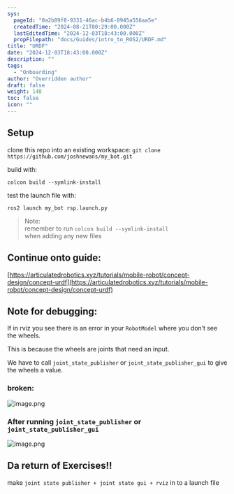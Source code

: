 ```yaml
---
sys:
  pageId: "0a2b09f8-9331-46ac-b4b6-0945a556aa5e"
  createdTime: "2024-08-21T00:29:00.000Z"
  lastEditedTime: "2024-12-03T18:43:00.000Z"
  propFilepath: "docs/Guides/intro_to_ROS2/URDF.md"
title: "URDF"
date: "2024-12-03T18:43:00.000Z"
description: ""
tags:
  - "Onboarding"
author: "Overridden author"
draft: false
weight: 148
toc: false
icon: ""
---
```


## Setup

clone this repo into an existing workspace:
`git clone https://github.com/joshnewans/my_bot.git`

build with:

`colcon build --symlink-install`

test the launch file with:

`ros2 launch my_bot rsp.launch.py`

> Note:  
> remember to run `colcon build --symlink-install`  
> when adding any new files

## Continue onto guide:

[https://articulatedrobotics.xyz/tutorials/mobile-robot/concept-design/concept-urdf](https://articulatedrobotics.xyz/tutorials/mobile-robot/concept-design/concept-urdf)

## Note for debugging:

If in rviz you see there is an error in your `RobotModel` where you don’t see the wheels.

This is because the wheels are joints that need an input. 

We have to call `joint_state_publisher` or `joint_state_publisher_gui` to give the wheels a value.

### broken:

![image.png](https://prod-files-secure.s3.us-west-2.amazonaws.com/d518164a-d88e-44d1-a4ee-3adb3bd8bce0/96a1d089-1f17-4dbf-8563-f2aef56a4d37/image.png?X-Amz-Algorithm=AWS4-HMAC-SHA256&X-Amz-Content-Sha256=UNSIGNED-PAYLOAD&X-Amz-Credential=ASIAZI2LB4664E36K32E%2F20250227%2Fus-west-2%2Fs3%2Faws4_request&X-Amz-Date=20250227T021324Z&X-Amz-Expires=3600&X-Amz-Security-Token=IQoJb3JpZ2luX2VjEDEaCXVzLXdlc3QtMiJGMEQCIAvsURblpz3KBWgrrKG5L%2FH0AOL%2Ftq7icA7%2BWEi%2BzjswAiBJT1bcnUfQch%2BiofsI%2FbkW34v3094PqbWLYVNqIwJweir%2FAwhqEAAaDDYzNzQyMzE4MzgwNSIM3Eu79C9ocOrI6PJtKtwD260cVbsTeA7CSUlokiVawwNAnwXLFj1z3C6HGnrtzdASP%2F4XqUr36STTyN8fU3axfEI7qFDQnYex7N3MhJQRGr0WWxgTW5ik8k%2FfVqz6ZSGWgjOdQiF8%2FafT5z8Cbq4lKFlY0Z30Hvqbm7VyKrz9pg4gSe0W1%2BNH0RYQiGs%2Bfdec%2FZwYVtY8X3oOkDawj9Z%2BgC4LyUKa788QY673ZA7FFzcVAsBZUCV2aCV3Lhf41IODiteE0wg7sQeIKIIVLrO9Wbaz%2Bvt0rVPv2s3DaPJk3Z2groafvOmi9khBApt8z%2B%2FCME%2BXVxUdfcl%2FmpE0HkFncHHYwvjJiuwE8PphKnNEnty4lImTM3Xw1hzgC4PwVeflHYRBqHU2lcPDV4TGzdPT%2FD7T4h4Dr2gb1xJwCOM8%2BQ2pUB6C3rzSE%2F6Jb45rFS8SVynHAz26MknwA%2BGPATqSUBEkCffwLD5WcqSAH8alRmpAjmc8YqvjdhJLuMlXfaF3Ty4BHZ%2FaMQBiPZiwFITs5WLhWzDS3HczgC6ag3xfF3%2BtGzmKvwnwFe0OSJgsQEYL4%2FKuz%2FkVVyGI3JZve9Y63yHGE85hPTJi8Y1ex%2FTB7Zr7QJ7Gyp9lOMezJ%2BNufcM3aZkKFaxONqa32ggwh%2Fb%2BvQY6pgHt04DoxsEZnPSBUv2in%2FRMwHuZgMfzOajMdKhJTIee%2BFDkgamuBWjKlskt8feUBw%2Bng1I%2BBLjLVnDlLYws%2FXqqbESg4BmIbISFt5WjqW7v2xGsXpBBCqbvUHV8xk1wcCApUKfvW0X2oKeSCSQDAyl2L4yYjD8%2Bzgz4gymQnNeQE6jUQ3q%2B5qcBzkVEez5xHVFce26OAgZ6Ky%2FrtM6B57RENutGU0Ha&X-Amz-Signature=0c367bd6ebfa601cb6a9f3c5246514d7c4c735b3dd06e75f3608b7f9c9ab07a4&X-Amz-SignedHeaders=host&x-id=GetObject)

### After running `joint_state_publisher` or `joint_state_publisher_gui`

![image.png](https://prod-files-secure.s3.us-west-2.amazonaws.com/d518164a-d88e-44d1-a4ee-3adb3bd8bce0/130c99c7-1b0b-4031-9953-844fc3950ff4/image.png?X-Amz-Algorithm=AWS4-HMAC-SHA256&X-Amz-Content-Sha256=UNSIGNED-PAYLOAD&X-Amz-Credential=ASIAZI2LB4664E36K32E%2F20250227%2Fus-west-2%2Fs3%2Faws4_request&X-Amz-Date=20250227T021324Z&X-Amz-Expires=3600&X-Amz-Security-Token=IQoJb3JpZ2luX2VjEDEaCXVzLXdlc3QtMiJGMEQCIAvsURblpz3KBWgrrKG5L%2FH0AOL%2Ftq7icA7%2BWEi%2BzjswAiBJT1bcnUfQch%2BiofsI%2FbkW34v3094PqbWLYVNqIwJweir%2FAwhqEAAaDDYzNzQyMzE4MzgwNSIM3Eu79C9ocOrI6PJtKtwD260cVbsTeA7CSUlokiVawwNAnwXLFj1z3C6HGnrtzdASP%2F4XqUr36STTyN8fU3axfEI7qFDQnYex7N3MhJQRGr0WWxgTW5ik8k%2FfVqz6ZSGWgjOdQiF8%2FafT5z8Cbq4lKFlY0Z30Hvqbm7VyKrz9pg4gSe0W1%2BNH0RYQiGs%2Bfdec%2FZwYVtY8X3oOkDawj9Z%2BgC4LyUKa788QY673ZA7FFzcVAsBZUCV2aCV3Lhf41IODiteE0wg7sQeIKIIVLrO9Wbaz%2Bvt0rVPv2s3DaPJk3Z2groafvOmi9khBApt8z%2B%2FCME%2BXVxUdfcl%2FmpE0HkFncHHYwvjJiuwE8PphKnNEnty4lImTM3Xw1hzgC4PwVeflHYRBqHU2lcPDV4TGzdPT%2FD7T4h4Dr2gb1xJwCOM8%2BQ2pUB6C3rzSE%2F6Jb45rFS8SVynHAz26MknwA%2BGPATqSUBEkCffwLD5WcqSAH8alRmpAjmc8YqvjdhJLuMlXfaF3Ty4BHZ%2FaMQBiPZiwFITs5WLhWzDS3HczgC6ag3xfF3%2BtGzmKvwnwFe0OSJgsQEYL4%2FKuz%2FkVVyGI3JZve9Y63yHGE85hPTJi8Y1ex%2FTB7Zr7QJ7Gyp9lOMezJ%2BNufcM3aZkKFaxONqa32ggwh%2Fb%2BvQY6pgHt04DoxsEZnPSBUv2in%2FRMwHuZgMfzOajMdKhJTIee%2BFDkgamuBWjKlskt8feUBw%2Bng1I%2BBLjLVnDlLYws%2FXqqbESg4BmIbISFt5WjqW7v2xGsXpBBCqbvUHV8xk1wcCApUKfvW0X2oKeSCSQDAyl2L4yYjD8%2Bzgz4gymQnNeQE6jUQ3q%2B5qcBzkVEez5xHVFce26OAgZ6Ky%2FrtM6B57RENutGU0Ha&X-Amz-Signature=742bf6515e65dede97ddace7a511ebcb58ef9b8f04514046b60f1776a7cfa254&X-Amz-SignedHeaders=host&x-id=GetObject)

## Da return of Exercises!!

make `joint state publisher + joint state gui + rviz` in to a launch file
